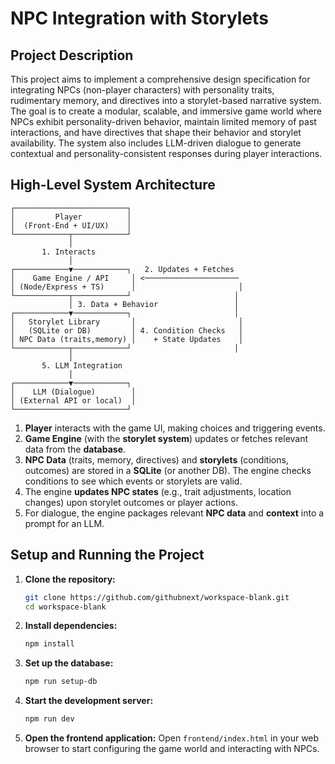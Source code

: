 # NPC Integration with Storylets

## Project Description

This project aims to implement a comprehensive design specification for integrating NPCs (non-player characters) with personality traits, rudimentary memory, and directives into a storylet-based narrative system. The goal is to create a modular, scalable, and immersive game world where NPCs exhibit personality-driven behavior, maintain limited memory of past interactions, and have directives that shape their behavior and storylet availability. The system also includes LLM-driven dialogue to generate contextual and personality-consistent responses during player interactions.

## High-Level System Architecture

```
┌─────────────────────────┐
│         Player          │
│  (Front-End + UI/UX)    │
└────────────┬────────────┘
             │
       1. Interacts
             │
┌────────────▼────────────┐   2. Updates + Fetches
│    Game Engine / API     │ <───────────────────── 
│ (Node/Express + TS)      │                       │
└────────────┬────────────┘                       │
             │ 3. Data + Behavior                 │
┌────────────▼────────────┐                       │
│   Storylet Library       │                       │
│   (SQLite or DB)         │ 4. Condition Checks   │
│ NPC Data (traits,memory) │    + State Updates    │
└────────────┬────────────┘                       │
             │
       5. LLM Integration
             │
┌────────────▼────────────┐
│    LLM (Dialogue)        │
│ (External API or local)  │
└─────────────────────────┘
```

1. **Player** interacts with the game UI, making choices and triggering events.
2. **Game Engine** (with the **storylet system**) updates or fetches relevant data from the **database**.
3. **NPC Data** (traits, memory, directives) and **storylets** (conditions, outcomes) are stored in a **SQLite** (or another DB). The engine checks conditions to see which events or storylets are valid.
4. The engine **updates NPC states** (e.g., trait adjustments, location changes) upon storylet outcomes or player actions.
5. For dialogue, the engine packages relevant **NPC data** and **context** into a prompt for an LLM.

## Setup and Running the Project

1. **Clone the repository:**
   ```sh
   git clone https://github.com/githubnext/workspace-blank.git
   cd workspace-blank
   ```

2. **Install dependencies:**
   ```sh
   npm install
   ```

3. **Set up the database:**
   ```sh
   npm run setup-db
   ```

4. **Start the development server:**
   ```sh
   npm run dev
   ```

5. **Open the frontend application:**
   Open `frontend/index.html` in your web browser to start configuring the game world and interacting with NPCs.
